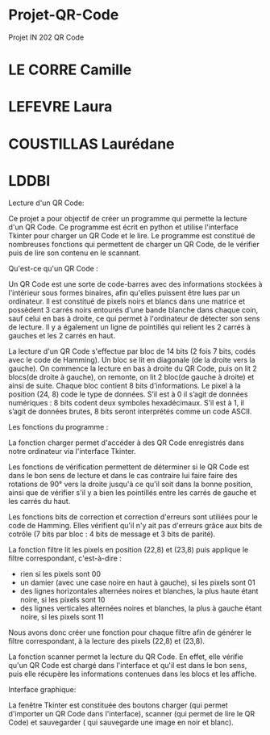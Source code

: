 # Projet-QR-Code
Projet IN 202 QR Code
# LE CORRE Camille
# LEFEVRE Laura
# COUSTILLAS Laurédane
# LDDBI

Lecture d'un QR Code:

Ce projet a pour objectif de créer un programme qui permette la lecture d'un QR Code. Ce programme est écrit en python et utilise l'interface Tkinter pour charger un QR Code et le lire. Le programme est constitué de nombreuses fonctions qui permettent de charger un QR Code, de le vérifier puis de lire son contenu en le scannant.

Qu'est-ce qu'un QR Code :

Un QR Code est une sorte de code-barres avec des informations stockées à l'intérieur sous formes binaires, afin qu'elles puissent être lues par un ordinateur. Il est constitué de pixels noirs et blancs dans une matrice et possèdent 3 carrés noirs entourés d'une bande blanche dans chaque coin, sauf celui en bas à droite, ce qui permet à l'ordinateur de détecter son sens de lecture. Il y a également un ligne de pointillés qui relient les 2 carrés à gauches et les 2 carrés en haut.

La lecture d'un QR Code s'effectue par bloc de 14 bits (2 fois 7 bits, codés avec le code de Hamming). Un bloc se lit en diagonale (de la droite vers la gauche). On commence la lecture en bas à droite du QR Code, puis on lit 2 blocs(de droite à gauche), on remonte, on lit 2 bloc(de gauche à droite) et ainsi de suite.
Chaque bloc contient 8 bits d'informations. Le pixel à la position (24, 8) code le type de données. S’il est à 0 il s’agit de données numériques : 8 bits codent deux symboles hexadécimaux. S’il est à 1, il s’agit de données brutes, 8 bits seront interprétés comme un code ASCII.


Les fonctions du programme :

La fonction charger permet d'accéder à des QR Code enregistrés dans notre ordinateur via l'interface Tkinter.

Les fonctions de vérification permettent de déterminer si le QR Code est dans le bon sens de lecture et dans le cas contraire lui faire faire des rotations de 90° vers la droite jusqu'à ce qu'il soit dans la bonne position, ainsi que de vérifier s'il y a bien les pointillés entre les carrés de gauche et les carrés du haut.

Les fonctions bits de correction et correction d'erreurs sont utiliées pour le code de Hamming. Elles vérifient qu'il n'y ait pas d'erreurs grâce aux bits de cotrôle (7 bits par bloc : 4 bits de message et 3 bits de parité). 

La fonction filtre lit les pixels en position (22,8) et (23,8) puis applique le filtre correspondant, c'est-à-dire :
- rien si les pixels sont 00
- un damier (avec une case noire en haut à gauche), si les pixels sont 01
- des lignes horizontales alternées noires et blanches, la plus haute étant noire, si les pixels sont 10
- des lignes verticales alternées noires et blanches, la plus à gauche étant noire, si les pixels sont 11

Nous avons donc créer une fonction pour chaque filtre afin de générer le filtre correspondant, à la lecture des pixels (22,8) et (23,8).

La fonction scanner permet la lecture du QR Code. En effet,  elle vérifie qu'un QR Code est chargé dans l'interface et qu'il est dans le bon sens, puis elle récupère les informations contenues dans les blocs et les affiche.
 
Interface graphique:

La fenêtre Tkinter est constituée des boutons charger (qui permet d'importer un QR Code dans l'interface), scanner (qui permet de lire le QR Code) et sauvegarder ( qui sauvegarde une image en noir et blanc).


